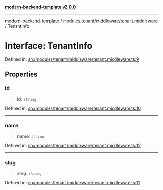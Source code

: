 [**modern-backend-template v2.0.0**](../../../../../README.md)

***

[modern-backend-template](../../../../../modules.md) / [modules/tenant/middleware/tenant.middleware](../README.md) / TenantInfo

# Interface: TenantInfo

Defined in: [src/modules/tenant/middleware/tenant.middleware.ts:9](https://github.com/maemreyo/saas-4cus-nodejs/blob/1a77de11cd6eaefe66c31c7f5de281673fc25ce5/src/modules/tenant/middleware/tenant.middleware.ts#L9)

## Properties

### id

> **id**: `string`

Defined in: [src/modules/tenant/middleware/tenant.middleware.ts:10](https://github.com/maemreyo/saas-4cus-nodejs/blob/1a77de11cd6eaefe66c31c7f5de281673fc25ce5/src/modules/tenant/middleware/tenant.middleware.ts#L10)

***

### name

> **name**: `string`

Defined in: [src/modules/tenant/middleware/tenant.middleware.ts:12](https://github.com/maemreyo/saas-4cus-nodejs/blob/1a77de11cd6eaefe66c31c7f5de281673fc25ce5/src/modules/tenant/middleware/tenant.middleware.ts#L12)

***

### slug

> **slug**: `string`

Defined in: [src/modules/tenant/middleware/tenant.middleware.ts:11](https://github.com/maemreyo/saas-4cus-nodejs/blob/1a77de11cd6eaefe66c31c7f5de281673fc25ce5/src/modules/tenant/middleware/tenant.middleware.ts#L11)
